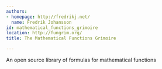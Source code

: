 ```yaml
---
authors:
- homepage: http://fredrikj.net/
  name: Fredrik Johansson
id: mathematical_functions_grimoire
location: http://fungrim.org/
title: The Mathematical Functions Grimoire

---
```


An open source library of formulas for mathematical functions
